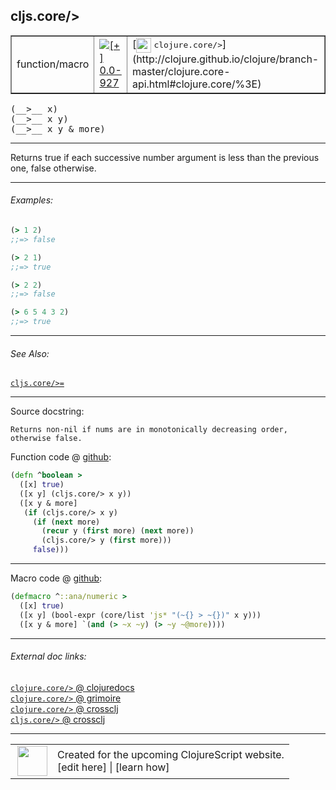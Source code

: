 ## cljs.core/>



 <table border="1">
<tr>
<td>function/macro</td>
<td><a href="https://github.com/cljsinfo/cljs-api-docs/tree/0.0-927"><img valign="middle" alt="[+] 0.0-927" title="Added in 0.0-927" src="https://img.shields.io/badge/+-0.0--927-lightgrey.svg"></a> </td>
<td>
[<img height="24px" valign="middle" src="http://i.imgur.com/1GjPKvB.png"> <samp>clojure.core/></samp>](http://clojure.github.io/clojure/branch-master/clojure.core-api.html#clojure.core/%3E)
</td>
</tr>
</table>


 <samp>
(__>__ x)<br>
</samp>
 <samp>
(__>__ x y)<br>
</samp>
 <samp>
(__>__ x y & more)<br>
</samp>

---

Returns true if each successive number argument is less than the previous
one, false otherwise.



---

###### Examples:

```clj
(> 1 2)
;;=> false

(> 2 1)
;;=> true

(> 2 2)
;;=> false

(> 6 5 4 3 2)
;;=> true
```



---

###### See Also:

[`cljs.core/>=`](../cljs.core/GTEQ.md)<br>

---


Source docstring:

```
Returns non-nil if nums are in monotonically decreasing order,
otherwise false.
```


Function code @ [github](https://github.com/clojure/clojurescript/blob/r2067/src/cljs/cljs/core.cljs#L1483-L1493):

```clj
(defn ^boolean >
  ([x] true)
  ([x y] (cljs.core/> x y))
  ([x y & more]
   (if (cljs.core/> x y)
     (if (next more)
       (recur y (first more) (next more))
       (cljs.core/> y (first more)))
     false)))
```

<!--
Repo - tag - source tree - lines:

 <pre>
clojurescript @ r2067
└── src
    └── cljs
        └── cljs
            └── <ins>[core.cljs:1483-1493](https://github.com/clojure/clojurescript/blob/r2067/src/cljs/cljs/core.cljs#L1483-L1493)</ins>
</pre>

-->

---

Macro code @ [github](https://github.com/clojure/clojurescript/blob/r2067/src/clj/cljs/core.clj#L420-L423):

```clj
(defmacro ^::ana/numeric >
  ([x] true)
  ([x y] (bool-expr (core/list 'js* "(~{} > ~{})" x y)))
  ([x y & more] `(and (> ~x ~y) (> ~y ~@more))))
```

<!--
Repo - tag - source tree - lines:

 <pre>
clojurescript @ r2067
└── src
    └── clj
        └── cljs
            └── <ins>[core.clj:420-423](https://github.com/clojure/clojurescript/blob/r2067/src/clj/cljs/core.clj#L420-L423)</ins>
</pre>
-->

---


###### External doc links:

[`clojure.core/>` @ clojuredocs](http://clojuredocs.org/clojure.core/>)<br>
[`clojure.core/>` @ grimoire](http://conj.io/store/v1/org.clojure/clojure/1.7.0-beta3/clj/clojure.core/%3E/)<br>
[`clojure.core/>` @ crossclj](http://crossclj.info/fun/clojure.core/%3E.html)<br>
[`cljs.core/>` @ crossclj](http://crossclj.info/fun/cljs.core.cljs/%3E.html)<br>

---

 <table>
<tr><td>
<img valign="middle" align="right" width="48px" src="http://i.imgur.com/Hi20huC.png">
</td><td>
Created for the upcoming ClojureScript website.<br>
[edit here] | [learn how]
</td></tr></table>

[edit here]:https://github.com/cljsinfo/cljs-api-docs/blob/master/cljsdoc/cljs.core/GT.cljsdoc
[learn how]:https://github.com/cljsinfo/cljs-api-docs/wiki/cljsdoc-files

<!--

This information was too distracting to show to readers, but I'll leave it
commented here since it is helpful to:

- pretty-print the data used to generate this document
- and show how to retrieve that data



The API data for this symbol:

```clj
{:description "Returns true if each successive number argument is less than the previous\none, false otherwise.",
 :return-type boolean,
 :ns "cljs.core",
 :name ">",
 :signature ["[x]" "[x y]" "[x y & more]"],
 :history [["+" "0.0-927"]],
 :type "function/macro",
 :related ["cljs.core/>="],
 :full-name-encode "cljs.core/GT",
 :source {:code "(defn ^boolean >\n  ([x] true)\n  ([x y] (cljs.core/> x y))\n  ([x y & more]\n   (if (cljs.core/> x y)\n     (if (next more)\n       (recur y (first more) (next more))\n       (cljs.core/> y (first more)))\n     false)))",
          :title "Function code",
          :repo "clojurescript",
          :tag "r2067",
          :filename "src/cljs/cljs/core.cljs",
          :lines [1483 1493]},
 :extra-sources [{:code "(defmacro ^::ana/numeric >\n  ([x] true)\n  ([x y] (bool-expr (core/list 'js* \"(~{} > ~{})\" x y)))\n  ([x y & more] `(and (> ~x ~y) (> ~y ~@more))))",
                  :title "Macro code",
                  :repo "clojurescript",
                  :tag "r2067",
                  :filename "src/clj/cljs/core.clj",
                  :lines [420 423]}],
 :examples [{:id "67180c",
             :content "```clj\n(> 1 2)\n;;=> false\n\n(> 2 1)\n;;=> true\n\n(> 2 2)\n;;=> false\n\n(> 6 5 4 3 2)\n;;=> true\n```"}],
 :full-name "cljs.core/>",
 :clj-symbol "clojure.core/>",
 :docstring "Returns non-nil if nums are in monotonically decreasing order,\notherwise false."}

```

Retrieve the API data for this symbol:

```clj
;; from Clojure REPL
(require '[clojure.edn :as edn])
(-> (slurp "https://raw.githubusercontent.com/cljsinfo/cljs-api-docs/catalog/cljs-api.edn")
    (edn/read-string)
    (get-in [:symbols "cljs.core/>"]))
```

-->
